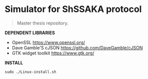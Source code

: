# Simulator for ShSSAKA protocol
> Master thesis repository.

**DEPENDENT LIBRARIES**
- OpenSSL https://www.openssl.org/
- Dave Gamble'S cJSON https://github.com/DaveGamble/cJSON
- GTK widget toolkit https://www.gtk.org/

**INSTALL**

`sudo ./Linux-install.sh`
